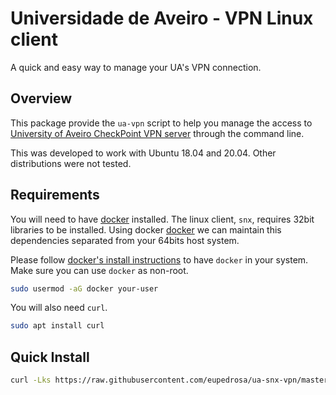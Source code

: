 
Universidade de Aveiro - VPN Linux client
=========================================
A quick and easy way to manage your UA's VPN connection.

## Overview
This package provide the `ua-vpn` script to help you manage the access 
to [University of Aveiro CheckPoint VPN server][1] through the command line.

This was developed to work with Ubuntu 18.04 and 20.04.
Other distributions were not tested.

## Requirements

You will need to have [docker][2] installed.
The linux client, `snx`, requires 32bit libraries to be installed.
Using docker [docker][2] we can maintain this dependencies separated from your 64bits host system.

Please follow [docker's install instructions][3] to have `docker` in your system.
Make sure you can use `docker` as non-root.
```bash
sudo usermod -aG docker your-user
```

You will also need `curl`.
```bash
sudo apt install curl
```

## Quick Install

```bash
curl -Lks https://raw.githubusercontent.com/eupedrosa/ua-snx-vpn/master/ua-vpn | bash -s update
```


[1]: https://www.ua.pt/pt/stic/teletrabalho_vpn
[2]: https://www.docker.com/
[3]: https://docs.docker.com/engine/install/ubuntu/
